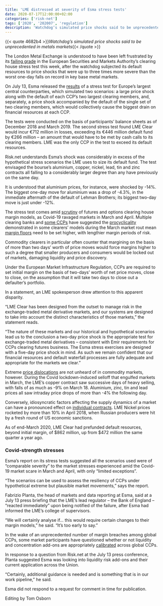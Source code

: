 ```yaml
---
title: 'LME distressed at severity of Esma stress tests'
date: 2020-07-17T12:00:00+02:00
categories: ['risk-net']
tags: ['2020', '202007', 'regulation']
description: 'Watchdog’s simulated price shocks said to be unprecedented in metals markets'
---
```


{{< quote 4682b4 >}}_Watchdog’s simulated price shocks said to be unprecedented in metals markets_{{< /quote >}}

The London Metal Exchange is understood to have been left frustrated by its [failing grade](https://www.risk.net/risk-quantum/7654491/lme-clear-stretched-by-ccp-stress-tests) in the European Securities and Markets Authority’s clearing house stress test this week, after the watchdog subjected its default resources to price shocks that were up to three times more severe than the worst one-day falls on record in key base metal markets.

On July 13, Esma released the [results](https://www.esma.europa.eu/press-news/esma-news/esma%E2%80%99s-third-eu-wide-ccp-stress-test-finds-system-resilient-shocks) of a stress test for Europe’s largest central counterparties, which simulated two scenarios: a large price shock along with the default of each CCP’s two largest clearing members, and, separately, a price shock accompanied by the default of the single set of two clearing members, which would collectively cause the biggest drain on financial resources at each CCP.

The tests were conducted on the basis of participants’ balance sheets as of December 2018 and March 2019. The second stress test found LME Clear would incur €712 million in losses, exceeding its €446 million default fund by €266 million – an amount that would have to be met by cash calls to its clearing members. LME was the only CCP in the test to exceed its default resources.

Risk.net understands Esma’s shock was considerably in excess of the hypothetical stress scenarios the LME uses to size its default fund. The test envisaged the bourse’s aluminium, copper, nickel, lead, tin and zinc contracts all falling to a considerably larger degree than any have previously on the same day.

It is understood that aluminium prices, for instance, were shocked by -14%. The biggest one-day move for aluminium was a drop of -4.3%, in the immediate aftermath of the default of Lehman Brothers; its biggest two-day move is just under -12%.

The stress test comes amid [scrutiny](https://www.risk.net/risk-management/7506216/coronavirus-rout-revives-attacks-on-futures-margining) of futures and options clearing house margin models, as Covid-19 ravaged markets in March and April. Multiple clearing banks and [some CCPs](https://www.risk.net/risk-management/7560786/eurexs-risk-chief-on-the-need-for-boring-models) have suggested the [procyclicality](https://www.risk.net/risk-management/7513451/asia-ccps-forced-to-hike-margins-rapidly-during-equities-rout) demonstrated in some clearers’ models during the March market rout mean [margin floors](https://www.risk.net/risk-management/7544296/ccps-failing-to-set-effective-margin-limits-study) need to be set higher, with lengthier margin periods of risk.

Commodity clearers in particular often counter that margining on the basis of more than two days’ worth of price moves would force margins higher to such a degree that smaller producers and consumers would be locked out of markets, damaging liquidity and price discovery.

Under the European Market Infrastructure Regulation, CCPs are required to set initial margin on the basis of two-days’ worth of net price moves, close to close, on the assumption that it will take two days to close out a defaulter’s portfolio.

In a statement, an LME spokesperson drew attention to this apparent disparity.

“LME Clear has been designed from the outset to manage risk in the exchange-traded metal derivative markets, and our systems are designed to take into account the distinct characteristics of those markets,” the statement reads.

“The nature of these markets and our historical and hypothetical scenarios lead us to the conclusion a two-day price shock is the appropriate test for exchange-traded metal derivatives – consistent with Emir requirements for CCPs clearing futures business. The Esma stress exercises are designed with a five-day price shock in mind. As such we remain confident that our financial resources and default waterfall processes are fully adequate and appropriate for the markets we clear.”

Extreme [price dislocations](https://www.risk.net/risk-management/7501541/oil-price-shock-triggers-big-margin-calls) are not unheard of in commodity markets, however. During the Covid lockdown-induced selloff that engulfed markets in March, the LME’s copper contract saw successive days of heavy selling, with falls of as much as -9% on March 18. Aluminium, zinc, tin and lead prices all saw intraday price drops of more than -4% the following day.

Conversely, idiosyncratic factors affecting the supply dynamics of a market can have a pronounced effect on [individual contracts](https://www.risk.net/commodities/7546071/bachelier-a-strange-new-world-for-oil-options). LME Nickel prices rocketed by more than 10% in April 2018, when Russian producers were hit by a fresh round of US economic sanctions.

As of end-March 2020, LME Clear had prefunded default resources, beyond initial margin, of $862 million, up from $472 million the same quarter a year ago.

### Covid-strength stresses

Esma’s report on its stress tests suggested all the scenarios used were of “comparable severity” to the market stresses experienced amid the Covid-19 market scare in March and April, with only “limited exceptions”.

“The scenarios can be used to assess the resiliency of CCPs under hypothetical extreme but plausible market movements,” says the report.

Fabrizio Planta, the head of markets and data reporting at Esma, said at a July 13 press briefing that the LME’s lead regulator – the Bank of England – “reacted immediately” upon being notified of the failure, after Esma had informed the LME’s college of supervisors.

“We will certainly analyse if… this would require certain changes to their margin models,” he said. “It’s too early to say.”

In the wake of an unprecedented number of margin breaches among global CCPs, some market participants have questioned whether or not liquidity and concentration add-ons are appropriately [calibrated](https://www.risk.net/risk-management/7522851/members-revolt-forces-tmx-to-back-down-on-blanket-margin-hike) across global CCPs.

In response to a question from Risk.net at the July 13 press conference, Planta suggested Esma was looking into liquidity risk add-ons and their current application across the Union.

“Certainly, additional guidance is needed and is something that is in our work pipeline,” he said.

Esma did not respond to a request for comment in time for publication.

Editing by Tom Osborn

